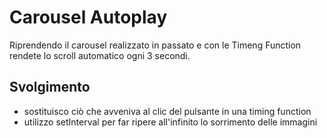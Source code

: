 Carousel Autoplay
===
Riprendendo il carousel realizzato in passato  e con le Timeng Function rendete lo scroll automatico ogni 3 secondi.
## Svolgimento
- sostituisco ciò che avveniva al clic del pulsante in una timing function 
- utilizzo setInterval per far ripere all'infinito lo sorrimento delle immagini 

